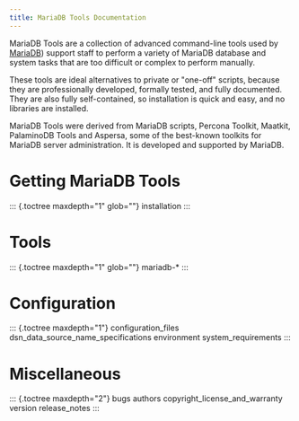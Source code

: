 ```yaml
---
title: MariaDB Tools Documentation
---
```


MariaDB Tools are a collection of advanced command-line tools used by
[MariaDB](http://www.mariadb.com/)) support staff to perform a variety
of MariaDB database and system tasks that are too difficult or complex
to perform manually.

These tools are ideal alternatives to private or \"one-off\" scripts,
because they are professionally developed, formally tested, and fully
documented. They are also fully self-contained, so installation is quick
and easy, and no libraries are installed.

MariaDB Tools were derived from MariaDB scripts, Percona Toolkit,
Maatkit, PalaminoDB Tools and Aspersa, some of the best-known toolkits
for MariaDB server administration. It is developed and supported by
MariaDB.

# Getting MariaDB Tools

::: {.toctree maxdepth="1" glob=""}
installation
:::

# Tools

::: {.toctree maxdepth="1" glob=""}
mariadb-\*
:::

# Configuration

::: {.toctree maxdepth="1"}
configuration_files dsn_data_source_name_specifications environment
system_requirements
:::

# Miscellaneous

::: {.toctree maxdepth="2"}
bugs authors copyright_license_and_warranty version release_notes
:::
